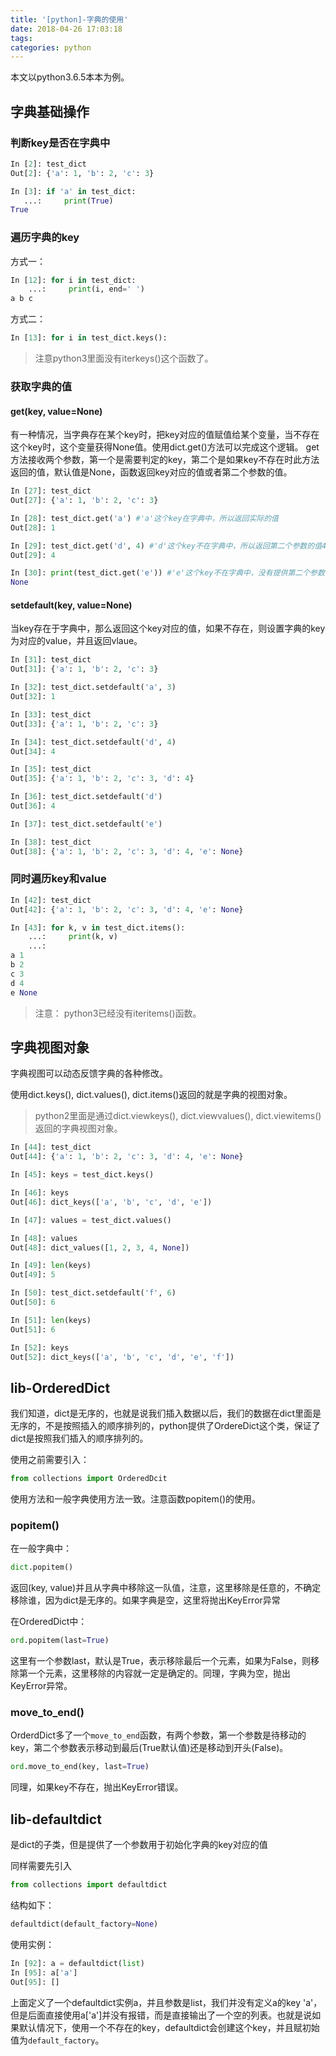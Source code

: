 ```yaml
---
title: '[python]-字典的使用'
date: 2018-04-26 17:03:18
tags:
categories: python
---
```


本文以python3.6.5本本为例。

<!--more-->

## 字典基础操作

### 判断key是否在字典中

``` python
In [2]: test_dict
Out[2]: {'a': 1, 'b': 2, 'c': 3}

In [3]: if 'a' in test_dict:
   ...:     print(True)
True
```

### 遍历字典的key

方式一：
``` python
In [12]: for i in test_dict:
    ...:     print(i, end=' ')
a b c
```

方式二：
``` python
In [13]: for i in test_dict.keys():
```

> 注意python3里面没有iterkeys()这个函数了。

### 获取字典的值

#### get(key, value=None)

有一种情况，当字典存在某个key时，把key对应的值赋值给某个变量，当不存在这个key时，这个变量获得None值。使用dict.get()方法可以完成这个逻辑。
get方法接收两个参数，第一个是需要判定的key，第二个是如果key不存在时此方法返回的值，默认值是None，函数返回key对应的值或者第二个参数的值。

``` python
In [27]: test_dict
Out[27]: {'a': 1, 'b': 2, 'c': 3}

In [28]: test_dict.get('a') #'a'这个key在字典中，所以返回实际的值
Out[28]: 1

In [29]: test_dict.get('d', 4) #'d'这个key不在字典中，所以返回第二个参数的值4
Out[29]: 4

In [30]: print(test_dict.get('e')) #'e'这个key不在字典中，没有提供第二个参数，返回None
None
```

#### setdefault(key, value=None)

当key存在于字典中，那么返回这个key对应的值，如果不存在，则设置字典的key为对应的value，并且返回vlaue。

``` python
In [31]: test_dict
Out[31]: {'a': 1, 'b': 2, 'c': 3}

In [32]: test_dict.setdefault('a', 3)
Out[32]: 1

In [33]: test_dict
Out[33]: {'a': 1, 'b': 2, 'c': 3}

In [34]: test_dict.setdefault('d', 4)
Out[34]: 4

In [35]: test_dict
Out[35]: {'a': 1, 'b': 2, 'c': 3, 'd': 4}

In [36]: test_dict.setdefault('d')
Out[36]: 4

In [37]: test_dict.setdefault('e')

In [38]: test_dict
Out[38]: {'a': 1, 'b': 2, 'c': 3, 'd': 4, 'e': None}
```

### 同时遍历key和value

``` python
In [42]: test_dict
Out[42]: {'a': 1, 'b': 2, 'c': 3, 'd': 4, 'e': None}

In [43]: for k, v in test_dict.items():
    ...:     print(k, v)
    ...:
a 1
b 2
c 3
d 4
e None
```

> 注意： python3已经没有iteritems()函数。

## 字典视图对象

字典视图可以动态反馈字典的各种修改。

使用dict.keys(), dict.values(), dict.items()返回的就是字典的视图对象。

> python2里面是通过dict.viewkeys(), dict.viewvalues(), dict.viewitems()返回的字典视图对象。

``` python
In [44]: test_dict
Out[44]: {'a': 1, 'b': 2, 'c': 3, 'd': 4, 'e': None}

In [45]: keys = test_dict.keys()

In [46]: keys
Out[46]: dict_keys(['a', 'b', 'c', 'd', 'e'])

In [47]: values = test_dict.values()

In [48]: values
Out[48]: dict_values([1, 2, 3, 4, None])

In [49]: len(keys)
Out[49]: 5

In [50]: test_dict.setdefault('f', 6)
Out[50]: 6

In [51]: len(keys)
Out[51]: 6

In [52]: keys
Out[52]: dict_keys(['a', 'b', 'c', 'd', 'e', 'f'])
```

## lib-OrderedDict

我们知道，dict是无序的，也就是说我们插入数据以后，我们的数据在dict里面是无序的，不是按照插入的顺序排列的，python提供了OrdereDict这个类，保证了dict是按照我们插入的顺序排列的。

使用之前需要引入：
``` python
from collections import OrderedDcit
```
使用方法和一般字典使用方法一致。注意函数popitem()的使用。

### popitem()

在一般字典中：
``` python
dict.popitem()
```
返回(key, value)并且从字典中移除这一队值，注意，这里移除是任意的，不确定移除谁，因为dict是无序的。如果字典是空，这里将抛出KeyError异常

在OrderedDict中：
``` python
ord.popitem(last=True)
```
这里有一个参数last，默认是True，表示移除最后一个元素，如果为False，则移除第一个元素，这里移除的内容就一定是确定的。同理，字典为空，抛出KeyError异常。

### move_to_end()

OrderdDict多了一个`move_to_end`函数，有两个参数，第一个参数是待移动的key，第二个参数表示移动到最后(True默认值)还是移动到开头(False)。

``` python
ord.move_to_end(key, last=True)
```

同理，如果key不存在，抛出KeyError错误。

## lib-defaultdict

是dict的子类，但是提供了一个参数用于初始化字典的key对应的值

同样需要先引入
``` python
from collections import defaultdict
```

结构如下：
``` python
defaultdict(default_factory=None)
```

使用实例：
``` python
In [92]: a = defaultdict(list)
In [95]: a['a']
Out[95]: []
```
上面定义了一个defaultdict实例a，并且参数是list，我们并没有定义a的key 'a'，但是后面直接使用a['a']并没有报错，而是直接输出了一个空的列表。也就是说如果默认情况下，使用一个不存在的key，defaultdict会创建这个key，并且赋初始值为`default_factory`。

